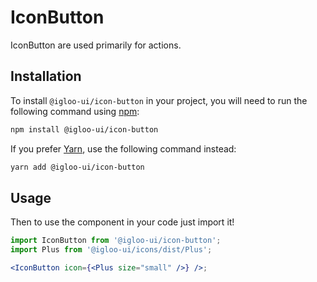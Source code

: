 # IconButton

IconButton are used primarily for actions.

## Installation

To install `@igloo-ui/icon-button` in your project, you will need to run the following command using [npm](https://www.npmjs.com/):

```bash
npm install @igloo-ui/icon-button
```

If you prefer [Yarn](https://classic.yarnpkg.com/en/), use the following command instead:

```bash
yarn add @igloo-ui/icon-button
```

## Usage

Then to use the component in your code just import it!

```jsx
import IconButton from '@igloo-ui/icon-button';
import Plus from '@igloo-ui/icons/dist/Plus';

<IconButton icon={<Plus size="small" />} />;
```
